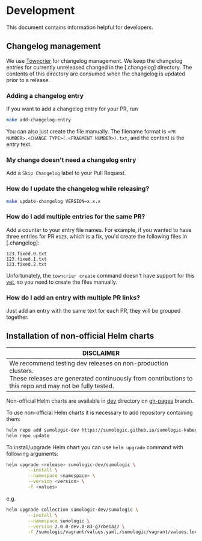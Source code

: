 # Development

This document contains information helpful for developers.

## Changelog management

We use [Towncrier](https://towncrier.readthedocs.io) for changelog management. We keep the changelog entries for currently unreleased
changed in the [.changelog] directory. The contents of this directory are consumed when the changelog is updated prior to a release.

### Adding a changelog entry

If you want to add a changelog entry for your PR, run

```bash
make add-changelog-entry
```

You can also just create the file manually. The filename format is `<PR NUMBER>.<CHANGE TYPE>(.<FRAGMENT NUMBER>).txt`, and the content is
the entry text.

### My change doesn't need a changelog entry

Add a `Skip Changelog` label to your Pull Request.

### How do I update the changelog while releasing?

```bash
make update-changelog VERSION=x.x.x
```

### How do I add multiple entries for the same PR?

Add a counter to your entry file names. For example, if you wanted to have three entries for PR `#123`, which is a fix, you'd create the
following files in [.changelog]:

```text
123.fixed.0.txt
123.fixed.1.txt
123.fixed.2.txt
```

Unfortunately, the `towncrier create` command doesn't have support for this [yet](https://github.com/twisted/towncrier/issues/474), so you
need to create the files manually.

### How do I add an entry with multiple PR links?

Just add an entry with the same text for each PR, they will be grouped together.

## Installation of non-official Helm charts

| DISCLAIMER                                                                                                                                                                 |
| -------------------------------------------------------------------------------------------------------------------------------------------------------------------------- |
| We recommend testing dev releases on non-production clusters. <br/> These releases are generated continuously from contributions to this repo and may not be fully tested. |

Non-official Helm charts are available in [dev] directory on [gh-pages] branch.

[dev]: https://github.com/SumoLogic/sumologic-kubernetes-collection/tree/gh-pages/dev
[gh-pages]: https://github.com/SumoLogic/sumologic-kubernetes-collection/tree/gh-pages

To use non-official Helm charts it is necessary to add repository containing them:

```bash
helm repo add sumologic-dev https://sumologic.github.io/sumologic-kubernetes-collection/dev
helm repo update
```

To install/upgrade Helm chart you can use `helm upgrade` command with following arguments:

```bash
helm upgrade <release> sumologic-dev/sumologic \
        --install \
        --namespace <namespace> \
        --version <version> \
        -f <values>
```

e.g.

```bash
helm upgrade collection sumologic-dev/sumologic \
        --install \
        --namespace sumologic \
        --version 2.0.0-dev.0-83-g7cbe1a27 \
        -f /sumologic/vagrant/values.yaml,/sumologic/vagrant/values.local.yaml
```
